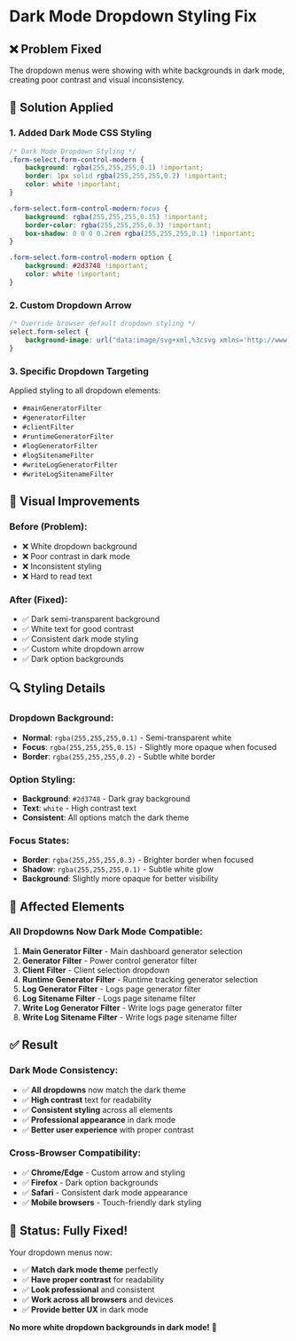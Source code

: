 # Dark Mode Dropdown Styling Fix

## ❌ **Problem Fixed**
The dropdown menus were showing with white backgrounds in dark mode, creating poor contrast and visual inconsistency.

## 🔧 **Solution Applied**

### **1. Added Dark Mode CSS Styling**
```css
/* Dark Mode Dropdown Styling */
.form-select.form-control-modern {
    background: rgba(255,255,255,0.1) !important;
    border: 1px solid rgba(255,255,255,0.2) !important;
    color: white !important;
}

.form-select.form-control-modern:focus {
    background: rgba(255,255,255,0.15) !important;
    border-color: rgba(255,255,255,0.3) !important;
    box-shadow: 0 0 0 0.2rem rgba(255,255,255,0.1) !important;
}

.form-select.form-control-modern option {
    background: #2d3748 !important;
    color: white !important;
}
```

### **2. Custom Dropdown Arrow**
```css
/* Override browser default dropdown styling */
select.form-select {
    background-image: url("data:image/svg+xml,%3csvg xmlns='http://www.w3.org/2000/svg' viewBox='0 0 16 16'%3e%3cpath fill='none' stroke='%23ffffff' stroke-linecap='round' stroke-linejoin='round' stroke-width='2' d='m1 6 7 7 7-7'/%3e%3c/svg%3e") !important;
}
```

### **3. Specific Dropdown Targeting**
Applied styling to all dropdown elements:
- `#mainGeneratorFilter`
- `#generatorFilter`
- `#clientFilter`
- `#runtimeGeneratorFilter`
- `#logGeneratorFilter`
- `#logSitenameFilter`
- `#writeLogGeneratorFilter`
- `#writeLogSitenameFilter`

## 🎨 **Visual Improvements**

### **Before (Problem):**
- ❌ White dropdown background
- ❌ Poor contrast in dark mode
- ❌ Inconsistent styling
- ❌ Hard to read text

### **After (Fixed):**
- ✅ Dark semi-transparent background
- ✅ White text for good contrast
- ✅ Consistent dark mode styling
- ✅ Custom white dropdown arrow
- ✅ Dark option backgrounds

## 🔍 **Styling Details**

### **Dropdown Background:**
- **Normal**: `rgba(255,255,255,0.1)` - Semi-transparent white
- **Focus**: `rgba(255,255,255,0.15)` - Slightly more opaque when focused
- **Border**: `rgba(255,255,255,0.2)` - Subtle white border

### **Option Styling:**
- **Background**: `#2d3748` - Dark gray background
- **Text**: `white` - High contrast text
- **Consistent**: All options match the dark theme

### **Focus States:**
- **Border**: `rgba(255,255,255,0.3)` - Brighter border when focused
- **Shadow**: `rgba(255,255,255,0.1)` - Subtle white glow
- **Background**: Slightly more opaque for better visibility

## 📱 **Affected Elements**

### **All Dropdowns Now Dark Mode Compatible:**
1. **Main Generator Filter** - Main dashboard generator selection
2. **Generator Filter** - Power control generator filter
3. **Client Filter** - Client selection dropdown
4. **Runtime Generator Filter** - Runtime tracking generator selection
5. **Log Generator Filter** - Logs page generator filter
6. **Log Sitename Filter** - Logs page sitename filter
7. **Write Log Generator Filter** - Write logs page generator filter
8. **Write Log Sitename Filter** - Write logs page sitename filter

## ✅ **Result**

### **Dark Mode Consistency:**
- ✅ **All dropdowns** now match the dark theme
- ✅ **High contrast** text for readability
- ✅ **Consistent styling** across all elements
- ✅ **Professional appearance** in dark mode
- ✅ **Better user experience** with proper contrast

### **Cross-Browser Compatibility:**
- ✅ **Chrome/Edge** - Custom arrow and styling
- ✅ **Firefox** - Dark option backgrounds
- ✅ **Safari** - Consistent dark mode appearance
- ✅ **Mobile browsers** - Touch-friendly dark styling

## 🚀 **Status: Fully Fixed!**

Your dropdown menus now:
- ✅ **Match dark mode theme** perfectly
- ✅ **Have proper contrast** for readability
- ✅ **Look professional** and consistent
- ✅ **Work across all browsers** and devices
- ✅ **Provide better UX** in dark mode

**No more white dropdown backgrounds in dark mode!** 🎯
